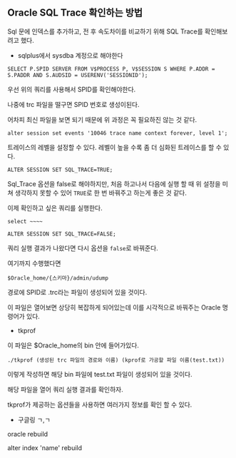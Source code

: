 ## Oracle SQL Trace 확인하는 방법



Sql 문에 인덱스를 추가하고, 전 후 속도차이를 비교하기 위해 SQL Trace를 확인해보려고 했다.



- sqlplus에서 sysdba 계정으로 해야한다





```
SELECT P.SPID SERVER FROM V$PROCESS P, V$SESSION S WHERE P.ADDR = S.PADDR AND S.AUDSID = USERENV('SESSIONID');
```

우선 위의 쿼리를 사용해서 SPID를 확인해야한다.



나중에 trc 파일을 떨구면 SPID 번호로 생성이된다.

어차피 최신 파일을 보면 되기 때문에 위 과정은 꼭 필요하진 않는 것 같다.



```
alter session set events '10046 trace name context forever, level 1';
```

트레이스의 레벨을 설정할 수 있다. 레벨이 높을 수록 좀 더 심화된 트레이스를 할 수 있다.



```
ALTER SESSION SET SQL_TRACE=TRUE;
```

Sql_Trace 옵션을 false로 해야하지만, 처음 하고나서 다음에 실행 할 때 위 설정을 미쳐 생각하지 못할 수 있어 `TRUE`로 한 번 바꿔주고 하는게 좋은 것 같다.



이제 확인하고 싶은 쿼리를 실행한다.



`select ~~~~`



```
ALTER SESSION SET SQL_TRACE=FALSE;
```

쿼리 실행 결과가 나왔다면 다시 옵션을 `false`로 바꿔준다.



여기까지 수행했다면

```
$Oracle_home/{스키마}/admin/udump
```

경로에 SPID로 .trc라는 파일이 생성되어 있을 것이다.



이 파일은 열어보면 상당히 복잡하게 되어있는데 이를 시각적으로 바꿔주는 Oracle 명령어가 있다.

- tkprof



이 파일은 $Oracle_home의 bin 안에 들어가있다.

```
./tkprof (생성된 trc 파일의 경로와 이름) (kprof로 가공할 파일 이름(test.txt))
```

이렇게 작성하면 해당 bin 파일에 test.txt 파일이 생성되어 있을 것이다.



해당 파일을 열어 쿼리 실행 결과를 확인하자.

tkprof가 제공하는 옵션들을 사용하면 여러가지 정보를 확인 할 수 있다.

- 구글링 ㄱ,ㄱ





oracle rebuild

alter index 'name' rebuild

